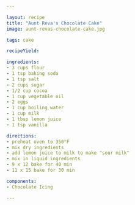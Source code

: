 ```yaml
---

layout: recipe
title: "Aunt Reva's Chocolate Cake"
image: aunt-revas-chocolate-cake.jpg

tags: cake

recipeYield:

ingredients:
- 3 cups flour
- 1 tsp baking soda
- 1 tsp salt
- 2 cups sugar
- 1/2 cup cocoa
- 1 cup vegetable oil
- 2 eggs
- 1 cup boiling water
- 1 cup milk
- 1 tbsp lemon juice
- 1 tsp vanilla

directions:
- preheat oven to 350°F
- mix dry ingredients
- add lemon juice to milk to make "sour milk"
- mix in liquid ingredients
- 9 x 12 bake for 40 min
- 11 x 15 bake for 30 min

components:
- Chocolate Icing

---
```


